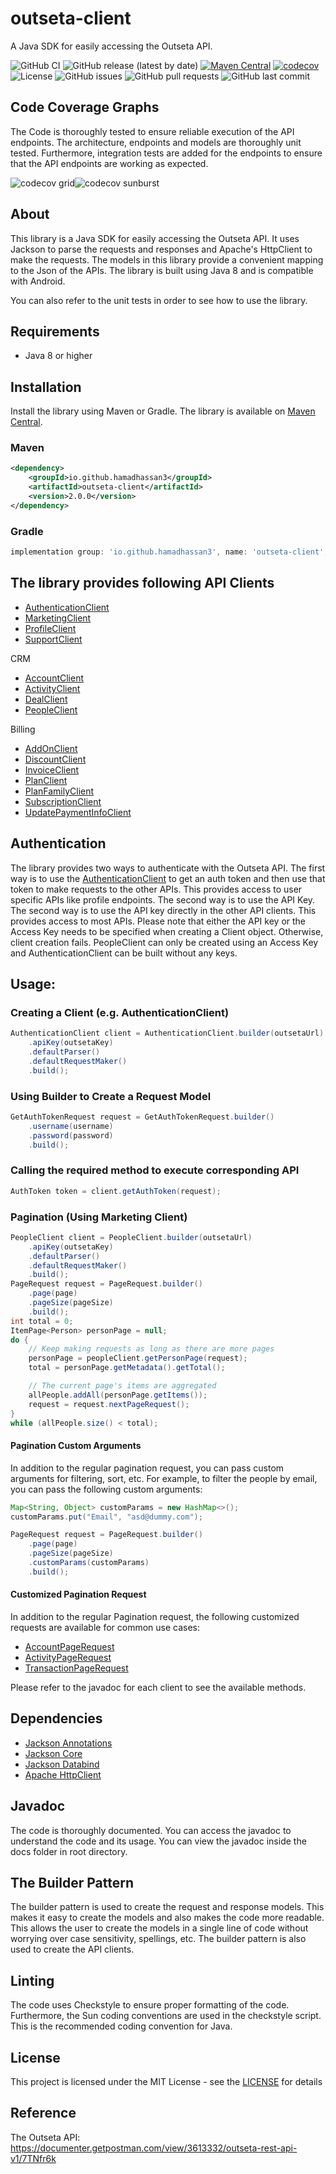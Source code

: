 # outseta-client

A Java SDK for easily accessing the Outseta API.

![GitHub CI](https://github.com/hamadhassan3/outseta-client/actions/workflows/gradle.yml/badge.svg)
![GitHub release (latest by date)](https://img.shields.io/github/v/release/hamadhassan3/outseta-client)
[![Maven Central](https://img.shields.io/maven-central/v/io.github.hamadhassan3/outseta-client.svg)](https://search.maven.org/artifact/io.github.hamadhassan3/outseta-client)
[![codecov](https://codecov.io/github/hamadhassan3/outseta-client/graph/badge.svg?token=1LSVKFYJOS)](https://codecov.io/github/hamadhassan3/outseta-client)
![License](https://img.shields.io/github/license/hamadhassan3/outseta-client)
![GitHub issues](https://img.shields.io/github/issues/hamadhassan3/outseta-client)
![GitHub pull requests](https://img.shields.io/github/issues-pr/hamadhassan3/outseta-client)
![GitHub last commit](https://img.shields.io/github/last-commit/hamadhassan3/outseta-client)

## Code Coverage Graphs
The Code is thoroughly tested to ensure reliable execution of the API endpoints. The architecture, endpoints and models are thoroughly unit tested. Furthermore, integration tests are added for the endpoints to ensure that the API endpoints are working as expected.

![codecov grid](https://codecov.io/github/hamadhassan3/outseta-client/graphs/sunburst.svg?token=1LSVKFYJOS)![codecov sunburst](https://codecov.io/github/hamadhassan3/outseta-client/graphs/tree.svg?token=1LSVKFYJOS)

## About
This library is a Java SDK for easily accessing the Outseta API. It uses Jackson to parse the requests and responses and Apache's HttpClient to make the requests. The models in this library provide a convenient mapping to the Json of the APIs. The library is built using Java 8 and is compatible with Android.

You can also refer to the unit tests in order to see how to use the library.

## Requirements
- Java 8 or higher

## Installation
Install the library using Maven or Gradle. The library is available on [Maven Central](https://central.sonatype.com/artifact/io.github.hamadhassan3/outseta-client).

### Maven
```xml
<dependency>
    <groupId>io.github.hamadhassan3</groupId>
    <artifactId>outseta-client</artifactId>
    <version>2.0.0</version>
</dependency>
```
### Gradle
```groovy
implementation group: 'io.github.hamadhassan3', name: 'outseta-client', version: '2.0.0'
```

## The library provides following API Clients
- [AuthenticationClient](src/main/java/com/outseta/client/endpoint_client/AuthenticationClient.java)
- [MarketingClient](src/main/java/com/outseta/client/endpoint_client/MarketingClient.java)
- [ProfileClient](src/main/java/com/outseta/client/endpoint_client/ProfileClient.java)
- [SupportClient](src/main/java/com/outseta/client/endpoint_client/SupportClient.java)

CRM
- [AccountClient](src/main/java/com/outseta/client/endpoint_client/crm/AccountClient.java)
- [ActivityClient](src/main/java/com/outseta/client/endpoint_client/crm/ActivityClient.java)
- [DealClient](src/main/java/com/outseta/client/endpoint_client/crm/DealClient.java)
- [PeopleClient](src/main/java/com/outseta/client/endpoint_client/crm/PeopleClient.java)

Billing
- [AddOnClient](src/main/java/com/outseta/client/endpoint_client/billing/AddOnClient.java)
- [DiscountClient](src/main/java/com/outseta/client/endpoint_client/billing/DiscountClient.java)
- [InvoiceClient](src/main/java/com/outseta/client/endpoint_client/billing/InvoiceClient.java)
- [PlanClient](src/main/java/com/outseta/client/endpoint_client/billing/PlanClient.java)
- [PlanFamilyClient](src/main/java/com/outseta/client/endpoint_client/billing/PlanFamilyClient.java)
- [SubscriptionClient](src/main/java/com/outseta/client/endpoint_client/billing/SubscriptionClient.java)
- [UpdatePaymentInfoClient](src/main/java/com/outseta/client/endpoint_client/billing/UpdatePaymentInfoClient.java)

## Authentication
The library provides two ways to authenticate with the Outseta API. The first way is to use the [AuthenticationClient](src/main/java/com/outseta/client/endpoint_client/AuthenticationClient.java) to get an auth token and then use that token to make requests to the other APIs. This provides access to user specific APIs like profile endpoints. The second way is to use the API Key. The second way is to use the API key directly in the other API clients. This provides access to most APIs.
Please note that either the API key or the Access Key needs to be specified when creating a Client object. Otherwise, client creation fails. PeopleClient can only be created using an Access Key and AuthenticationClient can be built without any keys.

## Usage:
### Creating a Client (e.g. AuthenticationClient)
```java
AuthenticationClient client = AuthenticationClient.builder(outsetaUrl)
    .apiKey(outsetaKey)
    .defaultParser()
    .defaultRequestMaker()
    .build();
```
### Using Builder to Create a Request Model
```java
GetAuthTokenRequest request = GetAuthTokenRequest.builder()
    .username(username)
    .password(password)
    .build();
```
### Calling the required method to execute corresponding API
```java
AuthToken token = client.getAuthToken(request);
```

### Pagination (Using Marketing Client)
```java
PeopleClient client = PeopleClient.builder(outsetaUrl)
    .apiKey(outsetaKey)
    .defaultParser()
    .defaultRequestMaker()
    .build();
PageRequest request = PageRequest.builder()
    .page(page)
    .pageSize(pageSize)
    .build();
int total = 0;
ItemPage<Person> personPage = null;
do {
    // Keep making requests as long as there are more pages
    personPage = peopleClient.getPersonPage(request);
    total = personPage.getMetadata().getTotal();

    // The current page's items are aggregated
    allPeople.addAll(personPage.getItems());
    request = request.nextPageRequest();
}
while (allPeople.size() < total);
```

#### Pagination Custom Arguments
In addition to the regular pagination request, you can pass custom arguments for filtering, sort, etc. For example, to filter the people by email, you can pass the following custom arguments:
```java
Map<String, Object> customParams = new HashMap<>();
customParams.put("Email", "asd@dummy.com");

PageRequest request = PageRequest.builder()
    .page(page)
    .pageSize(pageSize)
    .customParams(customParams)
    .build();
```

#### Customized Pagination Request
In addition to the regular Pagination request, the following customized requests are available for common use cases:
- [AccountPageRequest](src/main/java/com/outseta/model/request/AccountPageRequest.java)
- [ActivityPageRequest](src/main/java/com/outseta/model/request/ActivityPageRequest.java)
- [TransactionPageRequest](src/main/java/com/outseta/model/request/TransactionPageRequest.java)

Please refer to the javadoc for each client to see the available methods.

## Dependencies
- [Jackson Annotations](https://central.sonatype.com/artifact/com.fasterxml.jackson.core/jackson-annotations)
- [Jackson Core](https://central.sonatype.com/artifact/com.fasterxml.jackson.core/jackson-core)
- [Jackson Databind](https://central.sonatype.com/artifact/com.fasterxml.jackson.core/jackson-databind)
- [Apache HttpClient](https://central.sonatype.com/artifact/org.apache.httpcomponents/httpclient)

## Javadoc
The code is thoroughly documented. You can access the javadoc to understand the code and its usage. You can view the javadoc inside the docs folder in root directory.

## The Builder Pattern
The builder pattern is used to create the request and response models. This makes it easy to create the models and also makes the code more readable. This allows the user to create the models in a single line of code without worrying over case sensitivity, spellings, etc. The builder pattern is also used to create the API clients.

## Linting
The code uses Checkstyle to ensure proper formatting of the code. Furthermore, the Sun coding conventions are used in the checkstyle script. This is the recommended coding convention for Java.

## License
This project is licensed under the MIT License - see the [LICENSE](https://opensource.org/license/mit/) for details

## Reference
The Outseta API: https://documenter.getpostman.com/view/3613332/outseta-rest-api-v1/7TNfr6k
